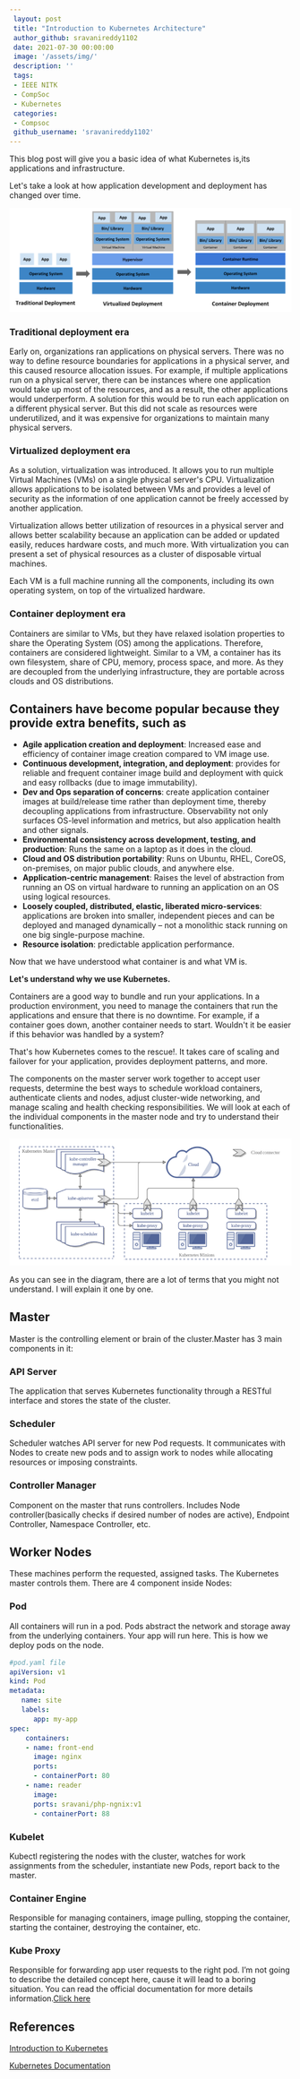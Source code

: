 ```yaml
---
 layout: post
 title: "Introduction to Kubernetes Architecture"
 author_github: sravanireddy1102
 date: 2021-07-30 00:00:00
 image: '/assets/img/'
 description: ''
 tags:
 - IEEE NITK
 - CompSoc
 - Kubernetes
 categories:
 - Compsoc
 github_username: 'sravanireddy1102'
---
```


This blog post will give you a basic idea of what Kubernetes is,its applications and infrastructure.

Let's take a look at how application development and deployment has changed over time.

![container_evolution](/blog/assets/img/Introduction-to-Kubernetes-Architecture/containerevolution.png)

### **Traditional deployment era**

Early on, organizations ran applications on physical servers. There was no way to define resource boundaries for applications in a physical server, and this caused resource allocation issues. For example, if multiple applications run on a physical server, there can be instances where one application would take up most of the resources, and as a result, the other applications would underperform. A solution for this would be to run each application on a different physical server. But this did not scale as resources were underutilized, and it was expensive for organizations to maintain many physical servers.

### **Virtualized deployment era**

As a solution, virtualization was introduced. It allows you to run multiple Virtual Machines (VMs) on a single physical server's CPU. Virtualization allows applications to be isolated between VMs and provides a level of security as the information of one application cannot be freely accessed by another application.

Virtualization allows better utilization of resources in a physical server and allows better scalability because an application can be added or updated easily, reduces hardware costs, and much more. With virtualization you can present a set of physical resources as a cluster of disposable virtual machines.

Each VM is a full machine running all the components, including its own operating system, on top of the virtualized hardware.

### **Container deployment era**

Containers are similar to VMs, but they have relaxed isolation properties to share the Operating System (OS) among the applications. Therefore, containers are considered lightweight. Similar to a VM, a container has its own filesystem, share of CPU, memory, process space, and more. As they are decoupled from the underlying infrastructure, they are portable across clouds and OS distributions.

## Containers have become popular because they provide extra benefits, such as

* **Agile application creation and deployment**:
Increased ease and efficiency of container image creation compared to VM image use.
* **Continuous development, integration, and deployment**:
provides for reliable and frequent container image build and deployment with quick and easy rollbacks (due to image immutability).
* **Dev and Ops separation of concerns**:
create application container images at build/release time rather than deployment time, thereby decoupling applications from infrastructure.
Observability not only surfaces OS-level information and metrics, but also application health and other signals.
* **Environmental consistency across development, testing, and production**: Runs the same on a laptop as it does in the cloud.
* **Cloud and OS distribution portability**:
 Runs on Ubuntu, RHEL, CoreOS, on-premises, on major public clouds, and anywhere else.
* **Application-centric management**:
Raises the level of abstraction from running an OS on virtual hardware to running an application on an OS using logical resources.
* **Loosely coupled, distributed, elastic, liberated micro-services**:
applications are broken into smaller, independent pieces and can be deployed and managed dynamically – not a monolithic stack running on one big single-purpose machine.
* **Resource isolation**: predictable application performance.

Now that we have understood what container is and what VM is.

**Let's understand why we use Kubernetes.**

Containers are a good way to bundle and run your applications. In a production environment, you need to manage the containers that run the applications and ensure that there is no downtime. For example, if a container goes down, another container needs to start. Wouldn't it be easier if this behavior was handled by a system?

That's how Kubernetes comes to the rescue!. It takes care of scaling and failover for your application, provides deployment patterns, and more.

The components on the master server work together to accept user requests, determine the best ways to schedule workload containers, authenticate clients and nodes, adjust cluster-wide networking, and manage scaling and health checking responsibilities. We will look at each of the individual components in the master node and try to understand their functionalities.

![architecture](/blog/assets/img/Introduction-to-Kubernetes-Architecture/architecture.png)

As you can see in the diagram, there are a lot of terms that you might not understand. I will explain it one by one.

## Master

Master is the controlling element or brain of the cluster.Master has 3 main components in it:

### API Server

The application that serves Kubernetes functionality through a RESTful interface and stores the state of the cluster.

### Scheduler

Scheduler watches API server for new Pod requests. It communicates with Nodes to create new pods and to assign work to nodes while allocating resources or imposing constraints.

### Controller Manager

Component on the master that runs controllers. Includes Node controller(basically checks if desired number of nodes are active), Endpoint Controller, Namespace Controller, etc.

## Worker Nodes

These machines perform the requested, assigned tasks. The Kubernetes master controls them. There are 4 component inside Nodes:

### Pod

 All containers will run in a pod. Pods abstract the network and storage away from the underlying containers. Your app will run here.
This is how we deploy pods on the node.

```yaml
#pod.yaml file
apiVersion: v1
kind: Pod
metadata: 
   name: site
   labels:
      app: my-app
spec:
    containers:
    - name: front-end
      image: nginx
      ports:
      - containerPort: 80
    - name: reader
      image: 
      ports: sravani/php-ngnix:v1
      - containerPort: 88
```

### Kubelet

Kubectl registering the nodes with the cluster, watches for work assignments from the scheduler, instantiate new Pods, report back to the master.

### Container Engine

Responsible for managing containers, image pulling, stopping the container, starting the container, destroying the container, etc.

### Kube Proxy

Responsible for forwarding app user requests to the right pod.
I’m not going to describe the detailed concept here, cause it will lead to a boring situation.
You can read the official documentation for more details information.[Click here](https://kubernetes.io/docs/home)

## References

[Introduction to Kubernetes](https://www.digitalocean.com/community/tutorials/an-introduction-to-kubernetes)

[Kubernetes Documentation](https://kubernetes.io/docs/home/)
